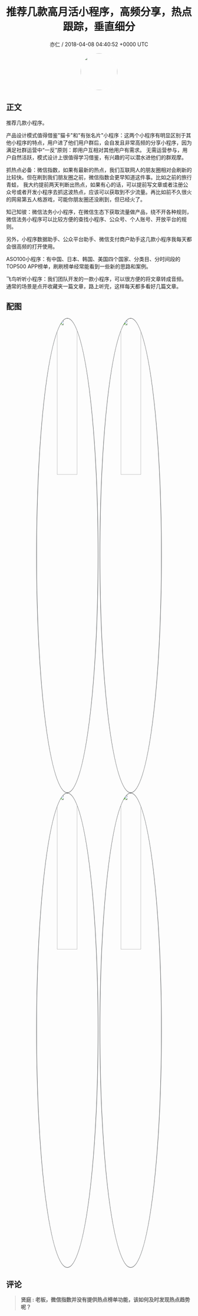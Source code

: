 <h1 align="center">推荐几款高月活小程序，高频分享，热点跟踪，垂直细分</h1>
<p align="center">
    <a>亦仁 / 2018-04-08 04:40:52 &#43;0000 UTC</a>
</p>

<div align="center">
    <img src="https://images.zsxq.com/Fn3NQqCN8nuGF86yZPXSbEsl0mb3?e=1590940799&amp;token=kIxbL07-8jAj8w1n4s9zv64FuZZNEATmlU_Vm6zD:pfbNc8W3hS0oYG_hyXXh_rHMHuc=" width="100" height="100" style="border:1px solid;border-radius:50%; color:#ffffff"/>
</div>

## 正文

<div>
      

推荐几款小程序。 

产品设计模式值得借鉴&#34;猫卡&#34;和&#34;有张名片&#34;小程序：这两个小程序有明显区别于其他小程序的特点，用户进了他们用户群后，会自发且非常高频的分享小程序，因为满足社群运营中“一反”原则：即用户互相对其他用户有需求。 无需运营参与，用户自然活跃，模式设计上很值得学习借鉴，有兴趣的可以潜水进他们的群观摩。

抓热点必备：微信指数，如果有最新的热点，我们互联网人的朋友圈相对会刷新的比较快。但在刷到我们朋友圈之前，微信指数会更早知道这件事。比如之前的旅行青蛙， 我大约提前两天判断出热点，如果有心的话，可以提前写文章或者注册公众号或者开发小程序去抓这波热点，应该可以获取到不少流量。再比如前不久很火的网易第五人格游戏，可能你朋友圈还没刷到，但已经火了。 

知己知彼：微信法务小小程序，在微信生态下获取流量做产品，绕不开各种规则，微信法务小程序可以比较方便的查找小程序、公众号、个人账号、开放平台的规则。

另外，小程序数据助手、公众平台助手、微信支付商户助手这几款小程序我每天都会很高频的打开使用。 

ASO100小程序：有中国、日本、韩国、美国四个国家、分类目、分时间段的TOP500 APP榜单，刷刷榜单经常能看到一些新的思路和案例。

飞鸟听听小程序：我们团队开发的一款小程序，可以很方便的将文章转成音频。 通常的场景是点开收藏夹一篇文章，路上听完，这样每天都多看好几篇文章。
</div>

## 配图
<div class="image" align="center">

<img src="https://images.zsxq.com/FhvH8MyHyrfVbqN9zlWBAcgS5vnV?imageMogr2/auto-orient/thumbnail/800x/format/jpg/blur/1x0/quality/75&amp;e=1590940799&amp;token=kIxbL07-8jAj8w1n4s9zv64FuZZNEATmlU_Vm6zD:3H9ymgPcIIL0Jg13gAzf9rpI3nM=" width="33%" height="33%" style="border:1px solid;border-radius:50%; color:#3c3f41"/>

<img src="https://images.zsxq.com/FpC6ADuH33w1cAjPJt5NayP6UnRC?imageMogr2/auto-orient/thumbnail/800x/format/jpg/blur/1x0/quality/75&amp;e=1590940799&amp;token=kIxbL07-8jAj8w1n4s9zv64FuZZNEATmlU_Vm6zD:X63mZaT85YNcln9AXfd5d6VVrpE=" width="33%" height="33%" style="border:1px solid;border-radius:50%; color:#3c3f41"/>

<img src="https://images.zsxq.com/Fjjrk6bZt3RH_OnC0W_QsFgPAOwC?imageMogr2/auto-orient/thumbnail/800x/format/jpg/blur/1x0/quality/75&amp;e=1590940799&amp;token=kIxbL07-8jAj8w1n4s9zv64FuZZNEATmlU_Vm6zD:iBQXGqD7b1Dkscktd4ZLVSgyI6A=" width="33%" height="33%" style="border:1px solid;border-radius:50%; color:#3c3f41"/>

<img src="https://images.zsxq.com/FqHUF4gn2w2zzfxoqM4SbpplPfX0?imageMogr2/auto-orient/thumbnail/800x/format/jpg/blur/1x0/quality/75&amp;e=1590940799&amp;token=kIxbL07-8jAj8w1n4s9zv64FuZZNEATmlU_Vm6zD:WZzsnQJGOSsvZJH9IVLjoCu8Uh8=" width="33%" height="33%" style="border:1px solid;border-radius:50%; color:#3c3f41"/>

</div>

## 评论

<div align="left">
<div>

<blockquote >
<span> <strong>贤庭 : 老板，微信指数并没有提供热点榜单功能，该如何及时发现热点趋势呢？ </strong></span>
</blockquote>

</div>
</div>